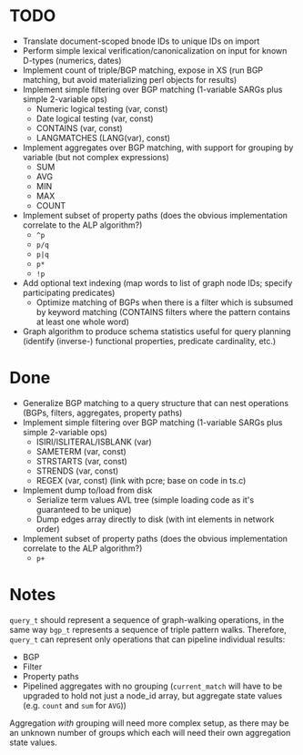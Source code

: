 TODO
====

* Translate document-scoped bnode IDs to unique IDs on import
* Perform simple lexical verification/canonicalization on input for known D-types (numerics, dates)
* Implement count of triple/BGP matching, expose in XS (run BGP matching, but avoid materializing perl objects for results)
* Implement simple filtering over BGP matching (1-variable SARGs plus simple 2-variable ops)
    * Numeric logical testing (var, const)
    * Date logical testing (var, const)
    * CONTAINS (var, const)
    * LANGMATCHES (LANG(var), const)
* Implement aggregates over BGP matching, with support for grouping by variable (but not complex expressions)
    * SUM
    * AVG
    * MIN
    * MAX
    * COUNT
* Implement subset of property paths (does the obvious implementation correlate to the ALP algorithm?)
    * `^p`
    * `p/q`
    * `p|q`
    * `p*`
    * `!p`
* Add optional text indexing (map words to list of graph node IDs; specify participating predicates)
    * Optimize matching of BGPs when there is a filter which is subsumed by keyword matching (CONTAINS filters where the pattern contains at least one whole word)
* Graph algorithm to produce schema statistics useful for query planning (identify (inverse-) functional properties, predicate cardinality, etc.)

Done
====

* Generalize BGP matching to a query structure that can nest operations (BGPs, filters, aggregates, property paths)
* Implement simple filtering over BGP matching (1-variable SARGs plus simple 2-variable ops)
    * ISIRI/ISLITERAL/ISBLANK (var)
    * SAMETERM (var, const)
    * STRSTARTS (var, const)
    * STRENDS (var, const)
    * REGEX (var, const) (link with pcre; base on code in ts.c)
* Implement dump to/load from disk
    * Serialize term values AVL tree (simple loading code as it's guaranteed to be unique)
    * Dump edges array directly to disk (with int elements in network order)
* Implement subset of property paths (does the obvious implementation correlate to the ALP algorithm?)
    * `p+`


Notes
=====

`query_t` should represent a sequence of graph-walking operations, in the same way `bgp_t` represents a sequence of triple pattern walks. Therefore, `query_t` can represent only operations that can pipeline individual results:

* BGP
* Filter
* Property paths
* Pipelined aggregates with no grouping (`current_match` will have to be upgraded to hold not just a node_id array, but aggregate state values (e.g. `count` and `sum` for `AVG`))

Aggregation *with* grouping will need more complex setup, as there may be an unknown number of groups which each will need their own aggregation state values.
